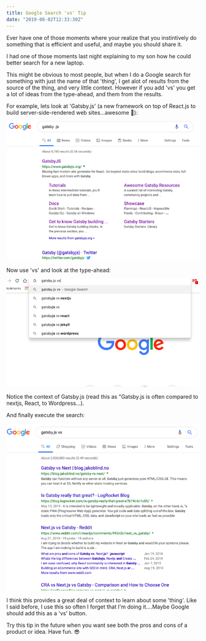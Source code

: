 ```yaml
---
title: Google Search 'vs' Tip
date: "2019-08-02T12:33:30Z"
---
```


Ever have one of those moments where your realize that you instintively do something that is efficient and useful, and maybe you should share it.

I had one of those moments last night explaining to my son how he could better search for a new laptop.

This might be obvious to most people, but when I do a Google search for something with just the name of that 'thing', I get alot of results from the source of the thing, and very little context.  However if you add 'vs' you get a lot of ideas from the type-ahead, and them from the results. 

For example, lets look at 'Gatsby.js' (a new framework on top of React.js to build server-side-rendered web sites...awesome :clap:):

![Gatsby.js only](./screenshot1.png)

Now use 'vs' and look at the type-ahead:

![Gatsby.js vs look-ahead](./screenshot2.png)

Notice the context of Gatsby.js (read this as "Gatsby.js is often compared to nextjs, React, to Wordpress...).

And finally execute the search:

![Gatsby.js vs look-ahead](./screenshot3.png)

I think this provides a great deal of context to learn about some 'thing'.  Like I said before, I use this so often I forget that I'm doing it....Maybe Google should add this as a 'vs' button.

Try this tip in the future when you want see both the pros and cons of a product or idea.  Have fun. :sunglasses: